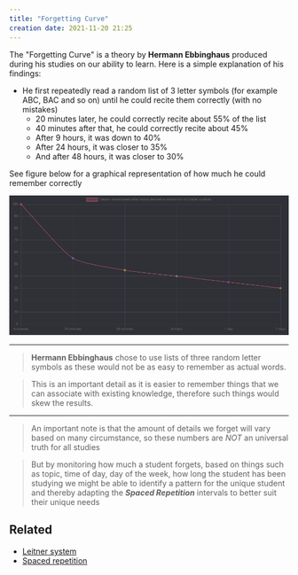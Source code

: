 ```yaml
---
title: "Forgetting Curve"
creation date: 2021-11-20 21:25
---
```


The "Forgetting Curve" is a theory by **Hermann Ebbinghaus** produced during his studies on our ability to learn.
Here is a simple explanation of his findings:
- He first repeatedly read a random list of 3 letter symbols (for example ABC, BAC and so on) until he could recite them correctly (with no mistakes)
  - 20 minutes later, he could correctly recite about 55% of the list
  - 40 minutes after that, he could correctly recite about 45%
  - After 9 hours, it was down to 40%
  - After 24 hours, it was closer to 35%
  - And after 48 hours, it was closer to 30%

See figure below for a graphical representation of how much he could remember correctly

![](notes/images/forgetting_curve.png)

---

> **Hermann Ebbinghaus** chose to use lists of three random letter symbols as these would not be as easy to remember as actual words.

> This is an important detail as it is easier to remember things that we can associate with existing knowledge, therefore such things would skew the results.

---

> An important note is that the amount of details we forget will vary based on many circumstance, so these numbers are *NOT* an universal truth for all studies

> But by monitoring how much a student forgets, based on things such as topic, time of day, day of the week, how long the student has been studying
> we might be able to identify a pattern for the unique student and thereby adapting the ***Spaced Repetition*** intervals to better suit their unique needs

## Related 
- [Leitner system](notes/Leitner-system.md)
- [Spaced repetition](notes/Spaced-repetition.md)